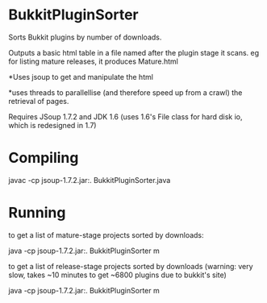 BukkitPluginSorter
==================

Sorts Bukkit plugins by number of downloads.

Outputs a basic html table in a file named after the plugin stage it scans.
eg for listing mature releases, it produces Mature.html

*Uses jsoup to get and manipulate the html

*uses threads to parallellise (and therefore speed up from a crawl) the retrieval of pages.

Requires JSoup 1.7.2 and JDK 1.6 (uses 1.6's File class for hard disk io, which is redesigned in 1.7)

Compiling
=======
javac -cp jsoup-1.7.2.jar:. BukkitPluginSorter.java

Running
=======
to get a list of mature-stage projects sorted by downloads:

java -cp jsoup-1.7.2.jar:. BukkitPluginSorter m

to get a list of release-stage projects sorted by downloads (warning: very slow, takes ~10 minutes to get ~6800 plugins due to bukkit's site)

java -cp jsoup-1.7.2.jar:. BukkitPluginSorter m
